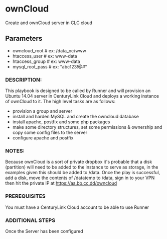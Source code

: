 # ownCloud
Create and ownCloud server in CLC cloud

## Parameters
* owncloud_root # ex: /data_oc/www
* htaccess_user # ex: www-data
* htaccess_group # ex: www-data
* mysql_root_pass # ex: "abc123!@#"

### DESCRIPTION:
This playbook is designed to be called by Runner and will provision an Ubuntu 14.04 server in CenturyLink Cloud and deploys a working instance of ownCloud to it.
The high level tasks are as follows:
* provision a group and server
* install and harden MySQL and create the owncloud database
* install apache, postfix and some php packages
* make some directory structures, set some permissions & ownership and copy some config files to the server
* configure apache and postfix

### NOTES:
Because ownCloud is a sort of private dropbox it's probable that a disk (partition) will need to be added to the instance to serve as storage, in the examples given this should be added to /data.
Once the play is successful, add a disk, move the contents of /datatemp to /data, sign in to your VPN then hit the private IP at https://aa.bb.cc.dd/owncloud

### PREREQUISITES
You must have a CenturyLink Cloud account to be able to use Runner

### ADDITIONAL STEPS
Once the Server has been configured
